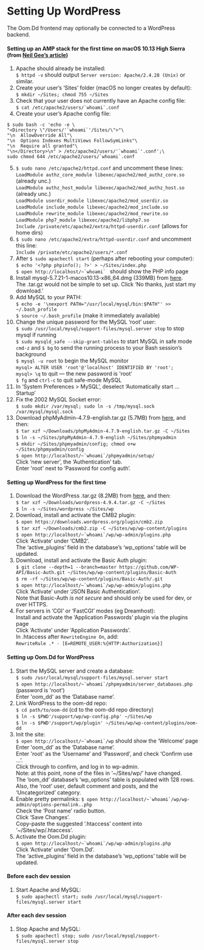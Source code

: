# Setting Up WordPress

The Oom.Dd frontend may optionally be connected to a WordPress backend.


#### Setting up an AMP stack for the first time on macOS 10.13 High Sierra (from [Neil Gee’s article](https://coolestguidesontheplanet.com/install-apache-mysql-php-and-phpmyadmin-on-macos-high-sierra-10-13/))

1. Apache should already be installed:  
  `$ httpd -v` should output `Server version: Apache/2.4.28 (Unix)` or similar.
2. Create your user’s ‘Sites’ folder (macOS no longer creates by default):  
  `$ mkdir ~/Sites; chmod 755 ~/Sites`
3. Check that your user does not currently have an Apache config file:  
  ``$ cat /etc/apache2/users/`whoami`.conf``
4. Create your user’s Apache config file:
  ```
  $ sudo bash -c 'echo -e \
  "<Directory \"/Users/'`whoami`'/Sites/\">"\
  "\n  AllowOverride All"\
  "\n  Options Indexes MultiViews FollowSymLinks"\
  "\n  Require all granted"\
  "\n</Directory>\n" > /etc/apache2/users/'`whoami`'.conf';\
  sudo chmod 644 /etc/apache2/users/`whoami`.conf
  ```
5. `$ sudo nano /etc/apache2/httpd.conf` and uncomment these lines:  
  `LoadModule authz_core_module libexec/apache2/mod_authz_core.so` (already unc.)  
  `LoadModule authz_host_module libexec/apache2/mod_authz_host.so` (already unc.)  
  `LoadModule userdir_module libexec/apache2/mod_userdir.so`  
  `LoadModule include_module libexec/apache2/mod_include.so`  
  `LoadModule rewrite_module libexec/apache2/mod_rewrite.so`  
  `LoadModule php7_module libexec/apache2/libphp7.so`  
  `Include /private/etc/apache2/extra/httpd-userdir.conf` (allows for home dirs)
6. `$ sudo nano /etc/apache2/extra/httpd-userdir.conf` and uncomment this line:  
  `Include /private/etc/apache2/users/*.conf`
7. After `$ sudo apachectl start` (perhaps after rebooting your computer):  
  `$ echo '<?php phpinfo(); ?>' > ~/Sites/index.php`  
  ``$ open http://localhost/~`whoami` `` should show the PHP info page
8. Install mysql-5.7.21-1-macos10.13-x86_64.dmg (339MB) from [here](https://dev.mysql.com/downloads/mysql/).  
  The .tar.gz would not be simple to set up. Click ‘No thanks, just start my download.’
9. Add MySQL to your PATH:  
  `$ echo -e '\nexport PATH="/usr/local/mysql/bin:$PATH"' >> ~/.bash_profile`  
  `$ source ~/.bash_profile` (make it immediately available)
10. Change the unique password for the MySQL ‘root’ user:  
  `$ sudo /usr/local/mysql/support-files/mysql.server stop` to stop mysql if running  
  `$ sudo mysqld_safe --skip-grant-tables` to start MySQL in safe mode  
  `cmd-z` and `$ bg` to send the running process to your Bash session’s background  
  `$ mysql -u root` to begin the MySQL monitor  
  `mysql> ALTER USER 'root'@'localhost' IDENTIFIED BY 'root';`  
  `mysql> \q` to quit — the new password is 'root'  
  `$ fg` and `ctrl-c` to quit safe-mode MySQL
11. In ‘System Preferences > MySQL’, deselect ‘Automatically start … Startup’  
12. Fix the 2002 MySQL Socket error:  
  `$ sudo mkdir /var/mysql; sudo ln -s /tmp/mysql.sock /var/mysql/mysql.sock`
13. Download phpMyAdmin-4.7.9-english.tar.gz (5.7MB) from [here](https://www.phpmyadmin.net/downloads/), and then:  
  `$ tar xzf ~/Downloads/phpMyAdmin-4.7.9-english.tar.gz -C ~/Sites`  
  `$ ln -s ~/Sites/phpMyAdmin-4.7.9-english ~/Sites/phpmyadmin`  
  `$ mkdir ~/Sites/phpmyadmin/config; chmod o+w ~/Sites/phpmyadmin/config`  
  ``$ open http://localhost/~`whoami`/phpmyadmin/setup/``  
  Click ‘new server’, the ‘Authentication’ tab.  
  Enter 'root' next to ‘Password for config auth’.  


#### Setting up WordPress for the first time

1. Download the WordPress .tar.gz (8.2MB) from [here](https://wordpress.org/download/), and then:  
  `$ tar xzf ~/Downloads/wordpress-4.9.4.tar.gz -C ~/Sites`  
  `$ ln -s ~/Sites/wordpress ~/Sites/wp`  
2. Download, install and activate the CMB2 plugin:  
  `$ open https://downloads.wordpress.org/plugin/cmb2.zip`  
  `$ tar xzf ~/Downloads/cmb2.zip -C ~/Sites/wp/wp-content/plugins`  
  ``$ open http://localhost/~`whoami`/wp/wp-admin/plugins.php``  
  Click ‘Activate’ under ‘CMB2’.  
  The ‘active_plugins’ field in the database’s ‘wp_options’ table will be updated.
3. Download, install and activate the Basic Auth plugin:  
  `$ git clone --depth=1 --branch=master https://github.com/WP-API/Basic-Auth.git ~/Sites/wp/wp-content/plugins/Basic-Auth`  
  `$ rm -rf ~/Sites/wp/wp-content/plugins/Basic-Auth/.git`  
  ``$ open http://localhost/~`whoami`/wp/wp-admin/plugins.php``  
  Click ‘Activate’ under ‘JSON Basic Authentication’.  
  Note that Basic-Auth _is not secure_ and should only be used for dev, or over HTTPS.  
4. For servers in ‘CGI’ or ‘FastCGI’ modes (eg Dreamhost):  
  Install and activate the ‘Application Passwords’ plugin via the plugins page  
  Click ‘Activate’ under ‘Application Passwords’.  
  In .htaccess after `RewriteEngine On`, add:  
  `RewriteRule .* - [E=REMOTE_USER:%{HTTP:Authorization}]`

<!--
From http://www.efficiencyofmovement.com/set-postman-wordpress-wp-rest-api/
3. Download, install and activate the OAuth1 plugin:  
  `$ git clone --depth=1 --branch=master https://github.com/WP-API/OAuth1.git ~/Sites/wp/wp-content/plugins/OAuth1`  
  `$ rm -rf ~/Sites/wp/wp-content/plugins/OAuth1/.git`  
  ``$ open http://localhost/~`whoami`/wp/wp-admin/plugins.php``  
  Click ‘Activate’ under ‘OAuth2’.  
  Note that OAuth1 _does not_ require HTTPS, but OAuth2 _does_.  
4. Create a new OAuth1 Application and Consumer.
  ``$ open http://localhost/~`whoami`/wp/wp-admin/users.php?page=rest-oauth1-apps``  
  Click ‘Add New’, and enter:
    - ‘Postman’ for the ‘Consumer Name’  
    - ‘Testing WP API’ for the ‘Description’  
    - ‘oauth1-postman’ for the ‘Callback’  
  Make a note of the ‘Client Key’ and ‘Client Secret’.
5. Begin authorizing Postman:  
  Create a new ‘Request’, called ‘Oom Test’  
  ‘http://localhost/~<your-macos-user>/wp/oauth1/request’ in ‘Enter Request URL’
  Click the ‘Authorization’ tab  
  Under ‘Type’ select ‘OAuth 1.0’  
  Under ‘Add authorization data to’ select ‘Request Headers’  
  Paste the WordPress ‘Client Key’ into ‘Consumer Key’  
  Paste the WordPress ‘Client Secret’ into ‘Consumer Secret’  
  Click ‘Send’
  Make a note of the response, something like:  
  `oauth_token=y5JaJxbAOUGnjfmMB1u5ar2c&oauth_token_secret`  
  `=sFyOC8jeboPDInDSt9xrGHWSX1TJHF5vRYAUwFsKMYlPDhh8&oauth_callback_confirmed=true`  
6. Combine the ‘Client Key’, ‘oauth_token’ and ‘oauth_token_secret’ into a URL,
  and visit it in a browser you are logged into WordPress on:  
  `$ CK=xx`  replace xx with your ‘Client Key’  
  `$ OT=xx`  replace xx with your ‘oauth_token’  
  `$ OTS=xx`  replace xx with your ‘oauth_token_secret’  
  ``$ open http://localhost/~`whoami`'/wp/wp-login.php?action=oauth1_authorize&oauth_consumer_key='$CK'&oauth_token='$OT'&oauth_token_secret='$OTS``
7. Finish authorizing Postman:
  You should see a page titled ‘Connect Postman’  
  Click the ‘Authorize’ button  
  Make a note of the verification token, something like:  
  `RGCn6nBwWGvccef30siifLYw`  
-->


#### Setting up Oom.Dd for WordPress

1. Start the MySQL server and create a database:  
  `$ sudo /usr/local/mysql/support-files/mysql.server start`  
  ``$ open http://localhost/~`whoami`/phpmyadmin/server_databases.php`` (password is 'root')  
  Enter 'oom_dd' as the ‘Database name’.  
2. Link WordPress to the oom-dd repo:  
  `$ cd path/to/oom-dd` (cd to the oom-dd repo directory)  
  `$ ln -s $PWD'/support/wp/wp-config.php' ~/Sites/wp`  
  `$ ln -s $PWD'/support/wp/plugin' ~/Sites/wp/wp-content/plugins/oom-dd`  
3. Init the site:  
  ``$ open http://localhost/~`whoami`/wp`` should show the ‘Welcome’ page  
  Enter 'oom_dd' as the ‘Database name’.  
  Enter 'root' as the ‘Username’ and ‘Password’, and check ‘Confirm use …’.  
  Click through to confirm, and log in to wp-admin.  
  Note: at this point, none of the files in ‘~/Sites/wp/’ have changed.  
  The ‘oom_dd’ database’s ‘wp_options’ table is populated with 128 rows.  
  Also, the ‘root’ user, default comment and posts, and the ‘Uncategorized’ category.  
4. Enable pretty permalinks:
  ``$ open http://localhost/~`whoami`/wp/wp-admin/options-permalink..php``  
  Check the ‘Post name’ radio button.  
  Click ‘Save Changes’.  
  Copy-paste the suggested ‘.htaccess’ content into ‘~/Sites/wp/.htaccess’.
5. Activate the Oom.Dd plugin:  
  ``$ open http://localhost/~`whoami`/wp/wp-admin/plugins.php``  
  Click ‘Activate’ under ‘Oom.Dd’.  
  The ‘active_plugins’ field in the database’s ‘wp_options’ table will be updated.


#### Before each dev session

1. Start Apache and MySQL:  
  `$ sudo apachectl start; sudo /usr/local/mysql/support-files/mysql.server start`


#### After each dev session

1. Stop Apache and MySQL:  
  `$ sudo apachectl stop; sudo /usr/local/mysql/support-files/mysql.server stop`

